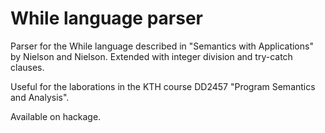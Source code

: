 While language parser
=====================

Parser for the While language described in "Semantics with Applications" by Nielson and Nielson.
Extended with integer division and try-catch clauses.

Useful for the laborations in the KTH course DD2457 "Program Semantics and Analysis".

Available on hackage.
